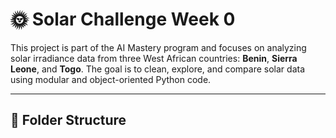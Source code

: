 # 🌞 Solar Challenge Week 0

This project is part of the AI Mastery program and focuses on analyzing solar irradiance data from three West African countries: **Benin**, **Sierra Leone**, and **Togo**. The goal is to clean, explore, and compare solar data using modular and object-oriented Python code.

---

## 📁 Folder Structure
